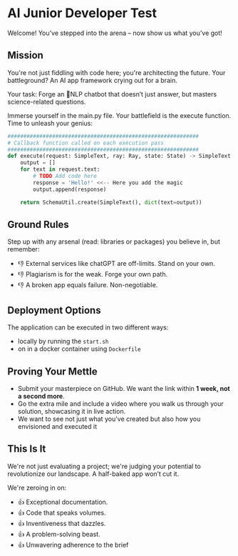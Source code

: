 # AI Junior Developer Test 
Welcome! You’ve stepped into the arena – now show us what you’ve got! 

## Mission
You're not just fiddling with code here; you're architecting the future. Your battleground? An AI app framework crying out for a brain.

Your task: Forge an 💬NLP chatbot that doesn’t just answer, but masters science-related questions.

Immerse yourself in the main.py file. Your battlefield is the execute function. Time to unleash your genius:
```python
############################################################
# Callback function called on each execution pass
############################################################
def execute(request: SimpleText, ray: Ray, state: State) -> SimpleText:
    output = []
    for text in request.text:
        # TODO Add code here
        response = 'Hello!' <<-- Here you add the magic 
        output.append(response)

    return SchemaUtil.create(SimpleText(), dict(text=output))
```
## Ground Rules
Step up with any arsenal (read: libraries or packages) you believe in, but remember:
* 👎 External services like chatGPT are off-limits. Stand on your own.
* 👎 Plagiarism is for the weak. Forge your own path.
* 👎 A broken app equals failure. Non-negotiable.

## Deployment Options
The application can be executed in two different ways:
* locally by running the `start.sh` 
* on in a docker container using `Dockerfile` 

## Proving Your Mettle
* Submit your masterpiece on GitHub. We want the link within **1 week, not a second more**.
* Go the extra mile and include a video where you walk us through your solution, showcasing 
it in live action. 
* We want to see not just what you've created but also how you envisioned and executed it


## This Is It
We're not just evaluating a project; we're judging
 your potential to revolutionize our 
landscape. A half-baked app won’t cut it.

We're zeroing in on:
* 👍 Exceptional documentation.
* 👍 Code that speaks volumes.
* 👍 Inventiveness that dazzles.
* 👍 A problem-solving beast.
* 👍 Unwavering adherence to the brief